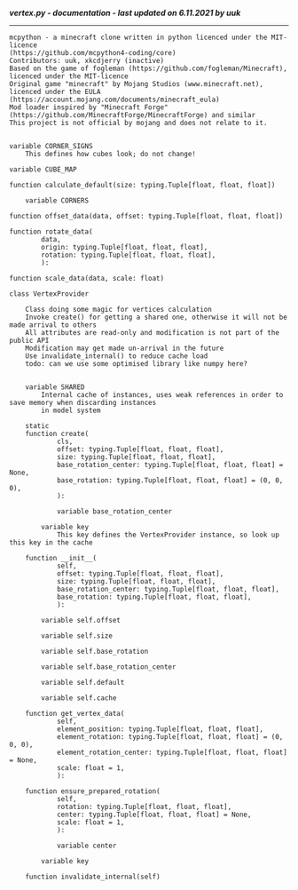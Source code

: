 ***vertex.py - documentation - last updated on 6.11.2021 by uuk***
___

    mcpython - a minecraft clone written in python licenced under the MIT-licence 
    (https://github.com/mcpython4-coding/core)
    Contributors: uuk, xkcdjerry (inactive)
    Based on the game of fogleman (https://github.com/fogleman/Minecraft), licenced under the MIT-licence
    Original game "minecraft" by Mojang Studios (www.minecraft.net), licenced under the EULA
    (https://account.mojang.com/documents/minecraft_eula)
    Mod loader inspired by "Minecraft Forge" (https://github.com/MinecraftForge/MinecraftForge) and similar
    This project is not official by mojang and does not relate to it.


    variable CORNER_SIGNS
        This defines how cubes look; do not change!

    variable CUBE_MAP

    function calculate_default(size: typing.Tuple[float, float, float])

        variable CORNERS

    function offset_data(data, offset: typing.Tuple[float, float, float])

    function rotate_data(
            data,
            origin: typing.Tuple[float, float, float],
            rotation: typing.Tuple[float, float, float],
            ):

    function scale_data(data, scale: float)

    class VertexProvider
        
        Class doing some magic for vertices calculation
        Invoke create() for getting a shared one, otherwise it will not be made arrival to others
        All attributes are read-only and modification is not part of the public API
        Modification may get made un-arrival in the future
        Use invalidate_internal() to reduce cache load
        todo: can we use some optimised library like numpy here?


        variable SHARED
            Internal cache of instances, uses weak references in order to save memory when discarding instances
            in model system

        static
        function create(
                cls,
                offset: typing.Tuple[float, float, float],
                size: typing.Tuple[float, float, float],
                base_rotation_center: typing.Tuple[float, float, float] = None,
                base_rotation: typing.Tuple[float, float, float] = (0, 0, 0),
                ):

                variable base_rotation_center

            variable key
                This key defines the VertexProvider instance, so look up this key in the cache

        function __init__(
                self,
                offset: typing.Tuple[float, float, float],
                size: typing.Tuple[float, float, float],
                base_rotation_center: typing.Tuple[float, float, float],
                base_rotation: typing.Tuple[float, float, float],
                ):

            variable self.offset

            variable self.size

            variable self.base_rotation

            variable self.base_rotation_center

            variable self.default

            variable self.cache

        function get_vertex_data(
                self,
                element_position: typing.Tuple[float, float, float],
                element_rotation: typing.Tuple[float, float, float] = (0, 0, 0),
                element_rotation_center: typing.Tuple[float, float, float] = None,
                scale: float = 1,
                ):

        function ensure_prepared_rotation(
                self,
                rotation: typing.Tuple[float, float, float],
                center: typing.Tuple[float, float, float] = None,
                scale: float = 1,
                ):

                variable center

            variable key

        function invalidate_internal(self)